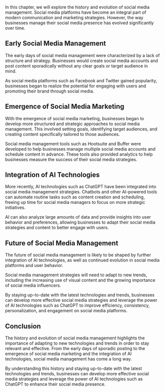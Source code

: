 
In this chapter, we will explore the history and evolution of social media management. Social media platforms have become an integral part of modern communication and marketing strategies. However, the way businesses manage their social media presence has evolved significantly over time.

Early Social Media Management
-----------------------------

The early days of social media management were characterized by a lack of structure and strategy. Businesses would create social media accounts and post content sporadically without any clear goals or target audience in mind.

As social media platforms such as Facebook and Twitter gained popularity, businesses began to realize the potential for engaging with users and promoting their brand through social media.

Emergence of Social Media Marketing
-----------------------------------

With the emergence of social media marketing, businesses began to develop more structured and strategic approaches to social media management. This involved setting goals, identifying target audiences, and creating content specifically tailored to those audiences.

Social media management tools such as Hootsuite and Buffer were developed to help businesses manage multiple social media accounts and schedule content in advance. These tools also provided analytics to help businesses measure the success of their social media strategies.

Integration of AI Technologies
------------------------------

More recently, AI technologies such as ChatGPT have been integrated into social media management strategies. Chatbots and other AI-powered tools can automate routine tasks such as content creation and scheduling, freeing up time for social media managers to focus on more strategic initiatives.

AI can also analyze large amounts of data and provide insights into user behavior and preferences, allowing businesses to adapt their social media strategies and content to better engage with users.

Future of Social Media Management
---------------------------------

The future of social media management is likely to be shaped by further integration of AI technologies, as well as continued evolution in social media platforms and user behavior.

Social media management strategies will need to adapt to new trends, including the increasing use of visual content and the growing importance of social media influencers.

By staying up-to-date with the latest technologies and trends, businesses can develop more effective social media strategies and leverage the power of AI technologies such as ChatGPT to improve efficiency, consistency, personalization, and engagement on social media platforms.

Conclusion
----------

The history and evolution of social media management highlights the importance of adapting to new technologies and trends in order to stay relevant and effective. From the early days of sporadic posting to the emergence of social media marketing and the integration of AI technologies, social media management has come a long way.

By understanding this history and staying up-to-date with the latest technologies and trends, businesses can develop more effective social media strategies and leverage the power of AI technologies such as ChatGPT to enhance their social media presence.
